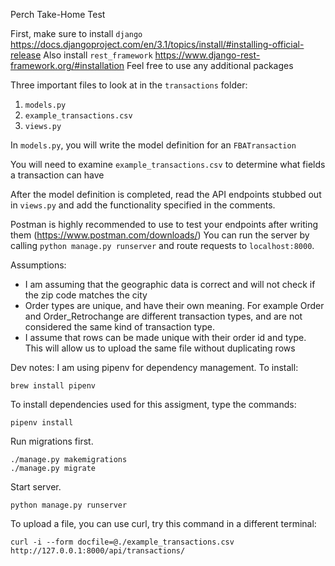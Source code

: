 Perch Take-Home Test

First, make sure to install `django` https://docs.djangoproject.com/en/3.1/topics/install/#installing-official-release
Also install `rest_framework` https://www.django-rest-framework.org/#installation
Feel free to use any additional packages 

Three important files to look at in the `transactions` folder:
1. `models.py`
2. `example_transactions.csv`
3. `views.py`


In `models.py`, you will write the model definition for an `FBATransaction`

You will need to examine `example_transactions.csv` to determine what fields a transaction can have

After the model definition is completed, read the API endpoints stubbed out in `views.py` and add the functionality specified in the comments.

Postman is highly recommended to use to test your endpoints after writing them (https://www.postman.com/downloads/)
You can run the server by calling `python manage.py runserver` and route requests to `localhost:8000`.

Assumptions:

- I am assuming that the geographic data is correct and will not check if the zip code matches the city
- Order types are unique, and have their own meaning. For example Order and Order_Retrochange are different transaction types, and are not considered the same kind of transaction type.
- I assume that rows can be made unique with their order id and type. This will allow us to upload
the same file without duplicating rows

Dev notes:
I am using pipenv for dependency management. To install:
```
brew install pipenv
```

To install dependencies used for this assigment, type the commands:
```
pipenv install
```

Run migrations first.
```
./manage.py makemigrations
./manage.py migrate
```

Start server.
```
python manage.py runserver
```

To upload a file, you can use curl, try this command in a different terminal:
```
curl -i --form docfile=@./example_transactions.csv http://127.0.0.1:8000/api/transactions/
```